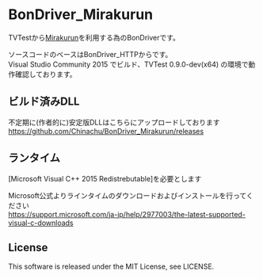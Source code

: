 # BonDriver_Mirakurun

TVTestから[Mirakurun](https://github.com/kanreisa/Mirakurun)を利用する為のBonDriverです。

ソースコードのベースはBonDriver_HTTPからです。  
Visual Studio Community 2015 でビルド、TVTest 0.9.0-dev(x64) の環境で動作確認しております。

## ビルド済みDLL
不定期に(作者的に)安定版DLLはこちらにアップロードしております  
https://github.com/Chinachu/BonDriver_Mirakurun/releases

## ランタイム
[Microsoft Visual C++ 2015 Redistrebutable]を必要とします  

Microsoft公式よりラインタイムのダウンロードおよびインストールを行ってください  
https://support.microsoft.com/ja-jp/help/2977003/the-latest-supported-visual-c-downloads

## License
This software is released under the MIT License, see LICENSE.
